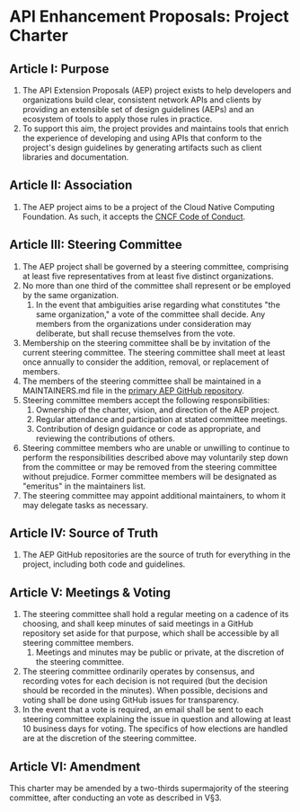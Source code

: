 # API Enhancement Proposals: Project Charter

## Article I: Purpose

1. The API Extension Proposals (AEP) project exists to help developers and
   organizations build clear, consistent network APIs and clients by providing
   an extensible set of design guidelines (AEPs) and an ecosystem of tools to
   apply those rules in practice.
2. To support this aim, the project provides and maintains tools that enrich
   the experience of developing and using APIs that conform to the project's
   design guidelines by generating artifacts such as client libraries and
   documentation.

## Article II: Association

1. The AEP project aims to be a project of the Cloud Native Computing
   Foundation. As such, it accepts the [CNCF Code of Conduct][0].

## Article III: Steering Committee

1. The AEP project shall be governed by a steering committee, comprising at
   least five representatives from at least five distinct organizations.
2. No more than one third of the committee shall represent or be employed by
   the same organization.
   1. In the event that ambiguities arise regarding what constitutes "the same
      organization," a vote of the committee shall decide. Any members from the
      organizations under consideration may deliberate, but shall recuse
      themselves from the vote.
3. Membership on the steering committee shall be by invitation of the current
   steering committee. The steering committee shall meet at least once annually
   to consider the addition, removal, or replacement of members.
4. The members of the steering committee shall be maintained in a
   MAINTAINERS.md file in the
   [primary AEP GitHub repository](https://github.com/aep-dev/aep.dev).
5. Steering committee members accept the following responsibilities:
   1. Ownership of the charter, vision, and direction of the AEP project.
   2. Regular attendance and participation at stated committee meetings.
   3. Contribution of design guidance or code as appropriate, and reviewing the
      contributions of others.
6. Steering committee members who are unable or unwilling to continue to
   perform the responsibilities described above may voluntarily step down from
   the committee or may be removed from the steering committee without
   prejudice. Former committee members will be designated as "emeritus" in the
   maintainers list.
7. The steering committee may appoint additional maintainers, to whom it may
   delegate tasks as necessary.

## Article IV: Source of Truth

1. The AEP GitHub repositories are the source of truth for everything in the
   project, including both code and guidelines.

## Article V: Meetings & Voting

1. The steering committee shall hold a regular meeting on a cadence of its
   choosing, and shall keep minutes of said meetings in a GitHub repository set
   aside for that purpose, which shall be accessible by all steering committee
   members.
   1. Meetings and minutes may be public or private, at the discretion of the
      steering committee.
2. The steering committee ordinarily operates by consensus, and recording votes
   for each decision is not required (but the decision should be recorded in
   the minutes). When possible, decisions and voting shall be done using GitHub
   issues for transparency.
3. In the event that a vote is required, an email shall be sent to each
   steering committee explaining the issue in question and allowing at least 10
   business days for voting. The specifics of how elections are handled are at
   the discretion of the steering committee.

## Article VI: Amendment

This charter may be amended by a two-thirds supermajority of the steering
committee, after conducting an vote as described in V§3.

[0]: https://github.com/cncf/foundation/blob/master/code-of-conduct.md
